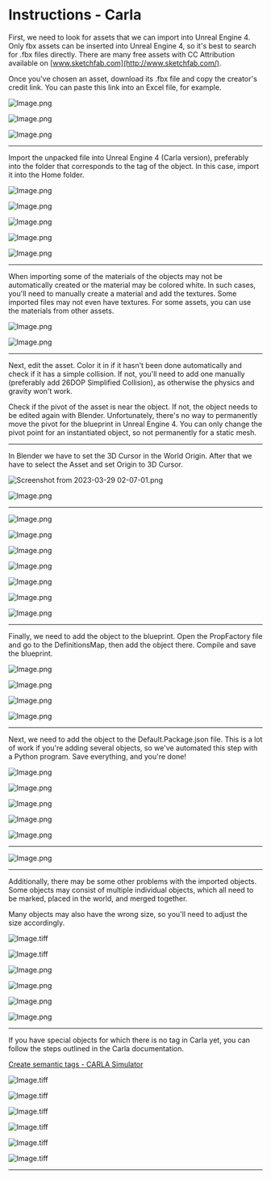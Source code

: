 # Instructions - Carla

First, we need to look for assets that we can import into Unreal Engine 4. Only fbx assets can be inserted into Unreal
Engine 4, so it's best to search for .fbx files directly. There are many free assets with CC Attribution available
on [www.sketchfab.com](http://www.sketchfab.com/).

Once you've chosen an asset, download its .fbx file and copy the creator's credit link. You can paste this link into an
Excel file, for example.

![Image.png](https://res.craft.do/user/full/9a407c9f-6b74-f4d9-8590-e35fd4ff83ec/doc/E7689C60-604A-440A-AC02-B94FC7904BB4/F09C5E9E-380F-453A-A2F8-ABD8050CB21D_2/lBRzxxDyCevbLHXcTRxIUMsmD5yBDGd7BXssJjdJllQz/Image.png)

![Image.png](https://res.craft.do/user/full/9a407c9f-6b74-f4d9-8590-e35fd4ff83ec/doc/E7689C60-604A-440A-AC02-B94FC7904BB4/54B0C20F-AD37-466F-B84F-22819A097117_2/vLJ5dYb8cjBr8kmInYfXJejIYckbmccC4CX2eP4IVgoz/Image.png)

![Image.png](https://res.craft.do/user/full/9a407c9f-6b74-f4d9-8590-e35fd4ff83ec/doc/E7689C60-604A-440A-AC02-B94FC7904BB4/16DF8AD9-B316-41C4-AB5C-8B36AFD51572_2/orBCfK8spw2VnkHnn6zPeVchxFrx3VgiGD2tGFtDLxEz/Image.png)

----

Import the unpacked file into Unreal Engine 4 (Carla version), preferably into the folder that corresponds to the tag of
the object. In this case, import it into the Home folder.

![Image.png](https://res.craft.do/user/full/9a407c9f-6b74-f4d9-8590-e35fd4ff83ec/doc/E7689C60-604A-440A-AC02-B94FC7904BB4/AFDAB5D5-7F33-4EF5-8E9D-E47625D40C2F_2/asOn1QAglfPy5qByDIlfO3bASDcL08uBbj7fiYsCgngz/Image.png)

![Image.png](https://res.craft.do/user/full/9a407c9f-6b74-f4d9-8590-e35fd4ff83ec/doc/E7689C60-604A-440A-AC02-B94FC7904BB4/01CBB8CE-45B6-4B86-98AA-C62A652729F6_2/QCwakYA78YsJtaC7QujFF2LUHLzNWIHebQNQAH2qymsz/Image.png)

![Image.png](https://res.craft.do/user/full/9a407c9f-6b74-f4d9-8590-e35fd4ff83ec/doc/E7689C60-604A-440A-AC02-B94FC7904BB4/CCCBA1F5-BA20-4602-90A5-DC5A5C6780AB_2/yaJq11iPYOWR3XAnUFziYMYdAyiMbi0Myxr5FleqDiYz/Image.png)

![Image.png](https://res.craft.do/user/full/9a407c9f-6b74-f4d9-8590-e35fd4ff83ec/doc/E7689C60-604A-440A-AC02-B94FC7904BB4/8CFB34AA-3007-4518-AC37-09568FEB3EF7_2/wWZev6I4FpfzbCOIiDxmkAF3rJ9jCAJgofPyKivX7JUz/Image.png)

![Image.png](https://res.craft.do/user/full/9a407c9f-6b74-f4d9-8590-e35fd4ff83ec/doc/E7689C60-604A-440A-AC02-B94FC7904BB4/FEDB9579-6D23-416A-8959-282E5E2B08D9_2/tGg472Gbfs03kGHXxyuNoIns6tsTAXLZUdlQ2eZsUv0z/Image.png)

----

When importing some of the materials of the objects may not be automatically created or the material may be colored
white. In such cases, you'll need to manually create a material and add the textures. Some imported files may not even
have textures. For some assets, you can use the materials from other assets.

![Image.png](https://res.craft.do/user/full/9a407c9f-6b74-f4d9-8590-e35fd4ff83ec/doc/E7689C60-604A-440A-AC02-B94FC7904BB4/4E310AFF-87D9-49E1-909B-A9BF1C252BF7_2/Cf20WOohNEwYBPwxAS4wXmxZWSxB0MPhACdsVcShpacz/Image.png)

![Image.png](https://res.craft.do/user/full/9a407c9f-6b74-f4d9-8590-e35fd4ff83ec/doc/E7689C60-604A-440A-AC02-B94FC7904BB4/52DC13AF-4739-4014-8B9D-FD6702805CE7_2/LAkHotMiNh3xzpfJtObLIY3KgMGMZFTeDVUb8sGNhMkz/Image.png)

----

Next, edit the asset. Color it in if it hasn't been done automatically and check if it has a simple collision. If not,
you'll need to add one manually (preferably add 26DOP Simplified Collision), as otherwise the physics and gravity won't
work.

Check if the pivot of the asset is near the object. If not, the object needs to be edited again with Blender.
Unfortunately, there's no way to permanently move the pivot for the blueprint in Unreal Engine 4. You can only change
the pivot point for an instantiated object, so not permanently for a static mesh.

----

In Blender we have to set the 3D Cursor in the World Origin. After that we have to select the Asset and set Origin to 3D
Cursor.

![Screenshot from 2023-03-29 02-07-01.png](https://res.craft.do/user/full/9a407c9f-6b74-f4d9-8590-e35fd4ff83ec/doc/E7689C60-604A-440A-AC02-B94FC7904BB4/D7ADA1D9-27B7-456F-A841-15843CDC8A5E_2/pApNDwrckISyyRSNL30R9ZkqVMVZWyPMmjck5rqHBX0z/Screenshot%20from%202023-03-29%2002-07-01.png)

![Image.png](https://res.craft.do/user/full/9a407c9f-6b74-f4d9-8590-e35fd4ff83ec/doc/E7689C60-604A-440A-AC02-B94FC7904BB4/67BDE567-19F3-4146-8804-F19197DE5F5A_2/SBXWr6Us8z5XI2gPfhdqIEcxNcvK9oKcgxz34uSFqLAz/Image.png)

----

![Image.png](https://res.craft.do/user/full/9a407c9f-6b74-f4d9-8590-e35fd4ff83ec/doc/E7689C60-604A-440A-AC02-B94FC7904BB4/F7D096EE-6A1D-4357-B78C-6581EC8FA4C7_2/bqyMdt4xTm01oOVZWHaxkt8J4YQG8v2TUKwmLN6dCZ8z/Image.png)

![Image.png](https://res.craft.do/user/full/9a407c9f-6b74-f4d9-8590-e35fd4ff83ec/doc/E7689C60-604A-440A-AC02-B94FC7904BB4/026F3DBC-5671-4E82-9730-81650A29B260_2/xI6tjiZdKgBUyaGnxpYAg8JdyJkKF1mW23I2houjZwMz/Image.png)

![Image.png](https://res.craft.do/user/full/9a407c9f-6b74-f4d9-8590-e35fd4ff83ec/doc/E7689C60-604A-440A-AC02-B94FC7904BB4/07794CFB-1019-4562-9D5D-DA8FE1D1DF1B_2/Na3Nwem1OA0mLpxycGSadZlCZHYSQhyi6FGm3DRnRWgz/Image.png)

![Image.png](https://res.craft.do/user/full/9a407c9f-6b74-f4d9-8590-e35fd4ff83ec/doc/E7689C60-604A-440A-AC02-B94FC7904BB4/DD23021E-8FD6-4C54-A4F0-2029F785CECF_2/sZ8TSzbWxg5IQ01HJkjkyI4JPBCKXFqyMUyWSuTUWu8z/Image.png)

![Image.png](https://res.craft.do/user/full/9a407c9f-6b74-f4d9-8590-e35fd4ff83ec/doc/E7689C60-604A-440A-AC02-B94FC7904BB4/9939375C-ABB1-40A9-9D1F-ED960FD9B7EC_2/a4I99G4aQfxNGEQmJpgxIQeiAZ4ZNikn5STPgFRkjeYz/Image.png)

![Image.png](https://res.craft.do/user/full/9a407c9f-6b74-f4d9-8590-e35fd4ff83ec/doc/E7689C60-604A-440A-AC02-B94FC7904BB4/49C34CD2-811E-45AF-8FDF-32C662A4D2A1_2/zhMeb6iIVTjE3abz3xxR46oZgJbSKwPnHJI7NJBVRNsz/Image.png)

![Image.png](https://res.craft.do/user/full/9a407c9f-6b74-f4d9-8590-e35fd4ff83ec/doc/E7689C60-604A-440A-AC02-B94FC7904BB4/E6086079-1917-4F84-9F8A-956A1A02B44C_2/wuVJWsd1Zn2RWapfE4DoEVxGeGG4jqrntu8sNUqHjzIz/Image.png)

----

Finally, we need to add the object to the blueprint. Open the PropFactory file and go to the DefinitionsMap, then add
the object there. Compile and save the blueprint.

![Image.png](https://res.craft.do/user/full/9a407c9f-6b74-f4d9-8590-e35fd4ff83ec/doc/E7689C60-604A-440A-AC02-B94FC7904BB4/9ED6BA64-2E4A-41B4-9C98-2E140668268F_2/K1yh3704Kfx2021UvyY7khnSy2Kgda9sTotHjwZgzM4z/Image.png)

![Image.png](https://res.craft.do/user/full/9a407c9f-6b74-f4d9-8590-e35fd4ff83ec/doc/E7689C60-604A-440A-AC02-B94FC7904BB4/B3890F6A-BAA3-4F13-9DA1-027C4F702985_2/ty7FE5FxQHvjOmju6gn8nD3PZ7FP6bJmewWcLruib1Uz/Image.png)

![Image.png](https://res.craft.do/user/full/9a407c9f-6b74-f4d9-8590-e35fd4ff83ec/doc/E7689C60-604A-440A-AC02-B94FC7904BB4/D38F8133-1AB3-4D37-B554-3F12187C00B9_2/XoJ96xByyR7sB1NkU6EUBSKknMQSo6zNd5mJBk3TFzcz/Image.png)

![Image.png](https://res.craft.do/user/full/9a407c9f-6b74-f4d9-8590-e35fd4ff83ec/doc/E7689C60-604A-440A-AC02-B94FC7904BB4/59AC4030-15A8-4787-9F01-22CB7A0906D0_2/KSd0pA8y3Y9q59kXmdEGtcjd4w2hhNsza61wrQ481q8z/Image.png)

----

Next, we need to add the object to the Default.Package.json file. This is a lot of work if you're adding several
objects, so we've automated this step with a Python program. Save everything, and you're done!

![Image.png](https://res.craft.do/user/full/9a407c9f-6b74-f4d9-8590-e35fd4ff83ec/doc/E7689C60-604A-440A-AC02-B94FC7904BB4/CA2FE9E4-4F92-48CA-AEB9-ADB937313373_2/efIHVWeQ8hluvxbJWysleAWMUXc6hIgmL7GTk1ZP1lsz/Image.png)

![Image.png](https://res.craft.do/user/full/9a407c9f-6b74-f4d9-8590-e35fd4ff83ec/doc/E7689C60-604A-440A-AC02-B94FC7904BB4/B6835744-354A-48EE-B2B4-CDD4F214D79B_2/7ScBxRGhlK5JhNd25k5cWfTPPF00pGygmQqlduNyCp0z/Image.png)

![Image.png](https://res.craft.do/user/full/9a407c9f-6b74-f4d9-8590-e35fd4ff83ec/doc/E7689C60-604A-440A-AC02-B94FC7904BB4/54EF2681-AA56-4D8B-B543-C39ED3B56DE4_2/O3emQaZc8rMU9TxopFoCoi6VCVxRuqPqYoxcrQEKwcoz/Image.png)

![Image.png](https://res.craft.do/user/full/9a407c9f-6b74-f4d9-8590-e35fd4ff83ec/doc/E7689C60-604A-440A-AC02-B94FC7904BB4/9F73372D-05BB-442E-BE17-DD401BC3CE3C_2/7eDiHBZM7h9Yf5KgZJrMzoHQ4vS4ObGoIAwUONmyQh0z/Image.png)

![Image.png](https://res.craft.do/user/full/9a407c9f-6b74-f4d9-8590-e35fd4ff83ec/doc/E7689C60-604A-440A-AC02-B94FC7904BB4/F1FCC72B-7596-455E-8246-BBB203323CCC_2/pWh6yBC3KQDwkIJpGJiF8k5x5Q5MStioR7FjdSLTkcwz/Image.png)

----

![Image.png](https://res.craft.do/user/full/9a407c9f-6b74-f4d9-8590-e35fd4ff83ec/doc/E7689C60-604A-440A-AC02-B94FC7904BB4/1B362568-52FB-47A9-9490-61C90FDC00E8_2/wLhWKxPtlvW2x2TKzMbPVeVoaO5Rp5Ac7MITtzsIlPcz/Image.png)

----

Additionally, there may be some other problems with the imported objects. Some objects may consist of multiple
individual objects, which all need to be marked, placed in the world, and merged together.

Many objects may also have the wrong size, so you'll need to adjust the size accordingly.

![Image.tiff](https://res.craft.do/user/full/9a407c9f-6b74-f4d9-8590-e35fd4ff83ec/doc/E7689C60-604A-440A-AC02-B94FC7904BB4/4C200A40-604D-4CA0-AB16-AE43F28EAA39_2/GOFPD0wM244AFq9wN8waifc8suudqxl4N53uYirAUegz/Image.tiff)

![Image.tiff](https://res.craft.do/user/full/9a407c9f-6b74-f4d9-8590-e35fd4ff83ec/doc/E7689C60-604A-440A-AC02-B94FC7904BB4/16B17E96-74C9-4953-81D5-7B002B75F2F1_2/yOBEuKdoVT7cdK6hY9gv5xVbJ83tV6O5oT5tsYyy4Vkz/Image.tiff)

![Image.png](https://res.craft.do/user/full/9a407c9f-6b74-f4d9-8590-e35fd4ff83ec/doc/E7689C60-604A-440A-AC02-B94FC7904BB4/8B947C2E-E457-4499-9B55-5B96BEE32B4E_2/YRIMQqNCtF8yPodZrEXd6fedgyW864yIyIyYeZ1NlCoz/Image.png)

![Image.png](https://res.craft.do/user/full/9a407c9f-6b74-f4d9-8590-e35fd4ff83ec/doc/E7689C60-604A-440A-AC02-B94FC7904BB4/9DF2AEE7-905A-4048-A4AF-D2F1E99AA997_2/dXfMpZjMfRwpI7TlbOS0xlsPhT9J9vIjtamhpPNH8Yoz/Image.png)

![Image.png](https://res.craft.do/user/full/9a407c9f-6b74-f4d9-8590-e35fd4ff83ec/doc/E7689C60-604A-440A-AC02-B94FC7904BB4/998A11BD-3891-4FBA-B184-23FF452E57FF_2/uqJi16vudJwUkbEAFxTf4DVWnUbGs9t4i4kWyyMF6SUz/Image.png)

![Image.png](https://res.craft.do/user/full/9a407c9f-6b74-f4d9-8590-e35fd4ff83ec/doc/E7689C60-604A-440A-AC02-B94FC7904BB4/872700E7-4E12-47A5-87F1-CA73B0719D86_2/ttxWwc09xAvl6D56A1d6A2zjxtV3Mrruf4u8nVHQ3DMz/Image.png)

----

If you have special objects for which there is no tag in Carla yet, you can follow the steps outlined in the Carla
documentation.

[Create semantic tags - CARLA Simulator](https://carla.readthedocs.io/en/latest/tuto_D_create_semantic_tags/)

![Image.tiff](https://res.craft.do/user/full/9a407c9f-6b74-f4d9-8590-e35fd4ff83ec/doc/E7689C60-604A-440A-AC02-B94FC7904BB4/CA9ADF46-582F-4919-99AA-22BB37017CEB_2/hyZ7ya33AP03m6YI4md1cEIEyAsMmu2036IuKsNy9vkz/Image.tiff)

![Image.tiff](https://res.craft.do/user/full/9a407c9f-6b74-f4d9-8590-e35fd4ff83ec/doc/E7689C60-604A-440A-AC02-B94FC7904BB4/906224ED-63EE-4D6B-9C9D-CEABB8FC3A8B_2/yZVUO3aIFWl4bIhhhD9MuYvJz6pZDOeED5FMADolS3Mz/Image.tiff)

![Image.tiff](https://res.craft.do/user/full/9a407c9f-6b74-f4d9-8590-e35fd4ff83ec/doc/E7689C60-604A-440A-AC02-B94FC7904BB4/5321BBF7-BAD9-4602-BD45-2555CED31D9C_2/6xWoxCBz2GaB6frVtRqdvPBo8vVHVpPYTsWchNNOQ7Qz/Image.tiff)

![Image.tiff](https://res.craft.do/user/full/9a407c9f-6b74-f4d9-8590-e35fd4ff83ec/doc/E7689C60-604A-440A-AC02-B94FC7904BB4/0543B4E2-D95E-4CDD-A897-F8BC1B0F8307_2/kBARKAdujpPNkVwFIBu8xWqxy3ylWAPsDkwRKxySgaUz/Image.tiff)

![Image.tiff](https://res.craft.do/user/full/9a407c9f-6b74-f4d9-8590-e35fd4ff83ec/doc/E7689C60-604A-440A-AC02-B94FC7904BB4/66F6D05A-B79D-4855-9E67-BECC3CE5CF3B_2/XZHvYDVknytUnXvtyVbuOv93o2xIWG32tpvsYT4leywz/Image.tiff)

![Image.tiff](https://res.craft.do/user/full/9a407c9f-6b74-f4d9-8590-e35fd4ff83ec/doc/E7689C60-604A-440A-AC02-B94FC7904BB4/9E59EAA7-7423-430B-B369-AF2F38CACE26_2/ylri5cPphO6OEDSxuQmmnrfRG1txxfAyFfDUoCnsy4Ez/Image.tiff)

----

